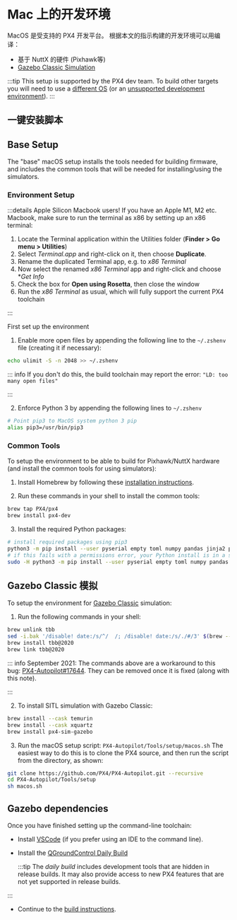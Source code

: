 # Mac 上的开发环境

MacOS 是受支持的 PX4 开发平台。
根据本文的指示构建的开发环境可以用编译：

- 基于 NuttX 的硬件 (Pixhawk等)
- [Gazebo Classic Simulation](../sim_gazebo_classic/index.md)

:::tip
This setup is supported by the PX4 dev team.
To build other targets you will need to use a [different OS](../dev_setup/dev_env.md#supported-targets) (or an [unsupported development environment](../advanced/community_supported_dev_env.md)).
:::

## 一键安装脚本

<lite-youtube videoid="tMbMGiMs1cQ" title="Setting up your PX4 development environment on macOS"/>

## Base Setup

The "base" macOS setup installs the tools needed for building firmware, and includes the common tools that will be needed for installing/using the simulators.

### Environment Setup

:::details
Apple Silicon Macbook users!
If you have an Apple M1, M2 etc. Macbook, make sure to run the terminal as x86 by setting up an x86 terminal:

1. Locate the Terminal application within the Utilities folder (**Finder > Go menu > Utilities**)
2. Select _Terminal.app_ and right-click on it, then choose **Duplicate**.
3. Rename the duplicated Terminal app, e.g. to _x86 Terminal_
4. Now select the renamed _x86 Terminal_ app and right-click and choose \*_Get Info_
5. Check the box for **Open using Rosetta**, then close the window
6. Run the _x86 Terminal_ as usual, which will fully support the current PX4 toolchain

:::

First set up the environment

1. Enable more open files by appending the following line to the `~/.zshenv` file (creating it if necessary):

  ```sh
  echo ulimit -S -n 2048 >> ~/.zshenv
  ```

  ::: info
  If you don't do this, the build toolchain may report the error: `"LD: too many open files"`

:::

2. Enforce Python 3 by appending the following lines to `~/.zshenv`

  ```sh
  # Point pip3 to MacOS system python 3 pip
  alias pip3=/usr/bin/pip3
  ```

### Common Tools

To setup the environment to be able to build for Pixhawk/NuttX hardware (and install the common tools for using simulators):

1. Install Homebrew by following these [installation instructions](https://brew.sh).

2. Run these commands in your shell to install the common tools:

  ```sh
  brew tap PX4/px4
  brew install px4-dev
  ```

3. Install the required Python packages:

  ```sh
  # install required packages using pip3
  python3 -m pip install --user pyserial empty toml numpy pandas jinja2 pyyaml pyros-genmsg packaging kconfiglib future jsonschema
  # if this fails with a permissions error, your Python install is in a system path - use this command instead:
  sudo -H python3 -m pip install --user pyserial empty toml numpy pandas jinja2 pyyaml pyros-genmsg packaging kconfiglib future jsonschema
  ```

## Gazebo Classic 模拟

To setup the environment for [Gazebo Classic](../sim_gazebo_classic/index.md) simulation:

1. Run the following commands in your shell:

  ```sh
  brew unlink tbb
  sed -i.bak '/disable! date:/s/^/  /; /disable! date:/s/./#/3' $(brew --prefix)/Library/Taps/homebrew/homebrew-core/Formula/tbb@2020.rb
  brew install tbb@2020
  brew link tbb@2020
  ```

  ::: info
  September 2021: The commands above are a workaround to this bug: [PX4-Autopilot#17644](https://github.com/PX4/PX4-Autopilot/issues/17644).
  They can be removed once it is fixed (along with this note).

:::

2. To install SITL simulation with Gazebo Classic:

  ```sh
  brew install --cask temurin
  brew install --cask xquartz
  brew install px4-sim-gazebo
  ```

3. Run the macOS setup script: `PX4-Autopilot/Tools/setup/macos.sh`
  The easiest way to do this is to clone the PX4 source, and then run the script from the directory, as shown:

  ```sh
  git clone https://github.com/PX4/PX4-Autopilot.git --recursive
  cd PX4-Autopilot/Tools/setup
  sh macos.sh
  ```

## Gazebo dependencies

Once you have finished setting up the command-line toolchain:

- Install [VSCode](../dev_setup/vscode.md) (if you prefer using an IDE to the command line).

- Install the [QGroundControl Daily Build](../dev_setup/qgc_daily_build.md)

  :::tip
  The _daily build_ includes development tools that are hidden in release builds.
  It may also provide access to new PX4 features that are not yet supported in release builds.

:::

- Continue to the [build instructions](../dev_setup/building_px4.md).
